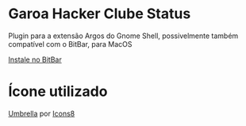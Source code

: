 # Garoa Hacker Clube Status
Plugin para a extensão Argos do Gnome Shell, possivelmente também compatível com o BitBar, para MacOS

[Instale no BitBar](bitbar://openPlugin?title=Garoa%20Hacker%20Clube%20Status&src=https://raw.githubusercontent.com/biazzotto/garoa-argos-plugin/master/garoa.1m.py)

# Ícone utilizado
[Umbrella](https://icons8.com.br/icons/set/umbrella) por [Icons8](https://icons8.com.br)

